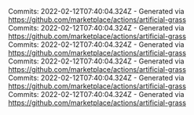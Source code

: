 Commits: 2022-02-12T07:40:04.324Z - Generated via https://github.com/marketplace/actions/artificial-grass
<br>
Commits: 2022-02-12T07:40:04.324Z - Generated via https://github.com/marketplace/actions/artificial-grass
<br>
Commits: 2022-02-12T07:40:04.324Z - Generated via https://github.com/marketplace/actions/artificial-grass
<br>
Commits: 2022-02-12T07:40:04.324Z - Generated via https://github.com/marketplace/actions/artificial-grass
<br>
Commits: 2022-02-12T07:40:04.324Z - Generated via https://github.com/marketplace/actions/artificial-grass
<br>
Commits: 2022-02-12T07:40:04.324Z - Generated via https://github.com/marketplace/actions/artificial-grass
<br>
